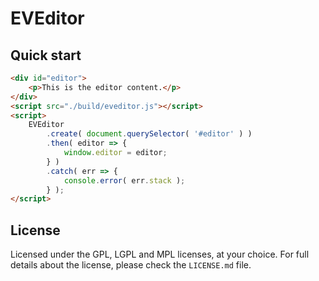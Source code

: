 EVEditor
========================================

## Quick start


```html
<div id="editor">
	<p>This is the editor content.</p>
</div>
<script src="./build/eveditor.js"></script>
<script>
	EVEditor
		.create( document.querySelector( '#editor' ) )
		.then( editor => {
			window.editor = editor;
		} )
		.catch( err => {
			console.error( err.stack );
		} );
</script>
```

## License

Licensed under the GPL, LGPL and MPL licenses, at your choice. For full details about the license, please check the `LICENSE.md` file.
